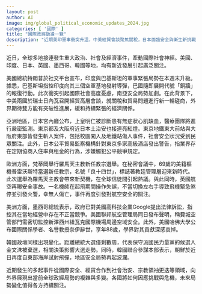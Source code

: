 ```yaml
---
layout: post
author: AI
image: img/global_political_economic_updates_2024.jpg
categories: [ '國際' ]
title: "國際政經動盪一覽"
description: "近期美印軍事衝突升溫，中美經貿會談聚焦關稅，日本面臨安全與衛生新挑戰，梵蒂岡教宗選舉揭幕新時代，英國航空再曝安全疑慮，墨西哥狀告Google不正當競爭，韓國大選與朝鮮飛彈再擾東亞秩序，全球局勢變化牽動各方神經。"
---
```

近日，全球多地接連發生重大政治、社會及經濟事件，牽動國際社會神經。美國、印度、日本、英國、墨西哥、韓國等地，均有新近發展引起廣泛關注。

美國總統特朗普於社交平台宣布，印度與巴基斯坦的軍事緊張局勢在本週末升級。據悉，巴基斯坦指控印度向其三個空軍基地發射導彈，巴國隨即展開代號「銅牆」的報復行動。此次衝突引起國際社會高度憂慮，南亞安全局勢加劇。在此背景下，中美兩國於瑞士日內瓦召開經貿高層會談，就關稅和貿易問題進行新一輪磋商，外界期待雙方能有突破性進展，緩和持續緊張的經濟關係。

亞洲地區，日本宮內廳公布，上皇明仁被診斷患有無症狀心肌缺血，醫療團隊將進行嚴密監測。東京都及大阪府近日本土治安也接連亮紅燈。東京地鐵東大前站與大阪府東部皆發生斬人案件，包括校園闖入及地鐵站傷人事件，社會安全狀況受到民眾關注。此外，日本公平貿易監察機構針對東京多家高級酒店發出警告，指業界存在定期協商入住率與租金的行為，涉嫌觸犯公平競爭規定。

歐洲方面，梵蒂岡舉行羅馬天主教新任教宗選舉。在秘密會議中，69歲的美籍樞機普雷沃斯特當選新任教宗，名號「良十四世」，標誌著教廷管理層迎來新時代。此次選舉為羅馬天主教會帶來新契機，在全球信徒間引起熱議。與此同時，英國航空再曝安全事故。一名機師在起飛期間操作失誤，不當切換左右手導致飛機緊急煞停並引發火警，幸無人傷亡，事件再度引發對航空安全的關注。

美洲方面，墨西哥總統表示，政府已對美國高科技企業Google提出法律訴訟，指控其在當地經營中存在不正當競爭。美國聯邦航空管理局同日發布聲明，稱費城空管部門需密切監控新澤西州紐瓦克國際機場周邊空域安全。此外，美國哈佛大學公布國際關係學者、名譽教授奈伊辭世，享年88歲，學界對其貢獻深感哀悼。

韓國政壇同樣出現變化。距離總統大選僅剩數周，代表保守派國民力量黨的候選人金文洙被棄選，相關決策影響大選走勢。同時，韓國聯合參謀本部表示，朝鮮於近日再度自東部海岸試射飛彈，地區安全局勢再起波瀾。

近期發生的多起事件從國際安全、經貿合作到社會治安、宗教領袖更迭等領域，向外界展現出當前全球政經局勢的複雜與多變。各國將如何因應挑戰與危機，未來局勢變化值得各方持續關注。